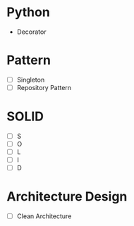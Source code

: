 # Python

- Decorator


# Pattern

- [ ] Singleton
- [ ] Repository Pattern

# SOLID
- [ ] S
- [ ] O
- [ ] L
- [ ] I
- [ ] D

# Architecture Design

- [ ] Clean Architecture
